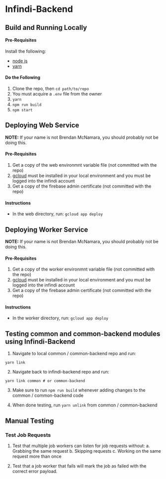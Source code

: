 # Infindi-Backend

## Build and Running Locally

#### Pre-Requisites
Install the following:
- [node js](https://nodejs.org/en/download/)
- [yarn](https://flow.org/en/docs/install/)

#### Do the Following
1. Clone the repo, then `cd path/to/repo`
2. You must acquire a `.env` file from the owner
3. `yarn`
4. `npm run build`
5. `npm start`


## Deploying Web Service

**NOTE:** If your name is not Brendan McNamara, you should probably not be doing this.

#### Pre-Requisites
1. Get a copy of the web environmnt variable file (not committed with the repo)
2. [gcloud](https://cloud.google.com/sdk/docs/#install_the_latest_cloud_tools_version_cloudsdk_current_version) must be installed in your local environment and you must be logged into the infindi account
2. Get a copy of the firebase admin certificate (not committed with the repo)

#### Instructions

- In the web directory, run: `gcloud app deploy`

## Deploying Worker Service

**NOTE:** If your name is not Brendan McNamara, you should probably not be doing this.

#### Pre-Requisites
1. Get a copy of the worker environmnt variable file (not committed with the repo)
2. [gcloud](https://cloud.google.com/sdk/docs/#install_the_latest_cloud_tools_version_cloudsdk_current_version) must be installed in your local environment and you must be logged into the infindi account
2. Get a copy of the firebase admin certificate (not committed with the repo)

#### Instructions

- In the worker directory, run: `gcloud app deploy`

## Testing common and common-backend modules using Infindi-Backend

1. Navigate to local common / common-backend repo and run:

`yarn link`

2. Navigate back to infindi-backend repo and run:

`yarn link common # or common-backend`

3. Make sure to run `npm run build` whenever adding changes to the common / common-backend code

4. When done testing, run `yarn unlink` from common / common-backend

## Manual Testing

### Test Job Requests

1. Test that multiple job workers can listen for job requests without:
  a. Grabbing the same request
  b. Skipping requests
  c. Working on the same request more than once

2. Test that a job worker that fails will mark the job as failed with the correct error payload.
